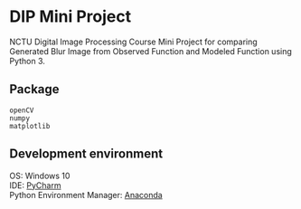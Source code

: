 # DIP Mini Project
NCTU Digital Image Processing Course Mini Project for comparing Generated Blur Image from Observed Function and Modeled Function using Python 3.

## Package
`openCV`<br>
`numpy`<br>
`matplotlib`<br>

## Development environment
OS: Windows 10 <br>
IDE: [PyCharm](https://www.jetbrains.com/pycharm/) <br>
Python Environment Manager: [Anaconda](https://www.anaconda.com/) <br>
